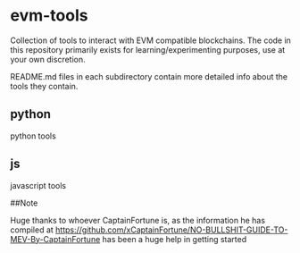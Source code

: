 # evm-tools

Collection of tools to interact with EVM compatible blockchains. The code in this repository primarily exists for learning/experimenting purposes, use at your own discretion.

<p>
README.md files in each subdirectory contain more detailed info about the tools they contain.

## python
python tools

## js
javascript tools

##Note

Huge thanks to whoever CaptainFortune is, as the information he has compiled at https://github.com/xCaptainFortune/NO-BULLSHIT-GUIDE-TO-MEV-By-CaptainFortune has been a huge help in getting started
